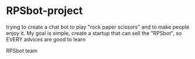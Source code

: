 # RPSbot-project
trying to create a chat bot to play "rock paper scissors" and to make people enjoy it.
 My goal is simple, create a startup that can sell the "RPSbot", so 
EVERY advices are good to learn

RPSbot team
